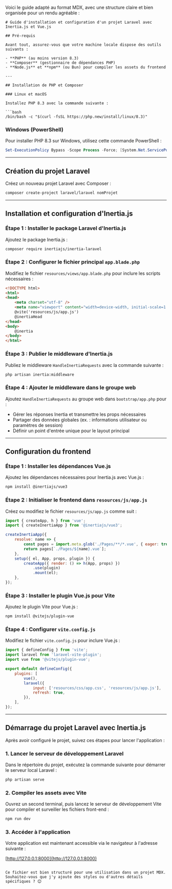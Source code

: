 Voici le guide adapté au format MDX, avec une structure claire et bien organisée pour un rendu agréable :

```mdx
# Guide d'installation et configuration d'un projet Laravel avec Inertia.js et Vue.js

## Pré-requis

Avant tout, assurez-vous que votre machine locale dispose des outils suivants :

- **PHP** (au moins version 8.3)
- **Composer** (gestionnaire de dépendances PHP)
- **Node.js** et **npm** (ou Bun) pour compiler les assets du frontend

---

## Installation de PHP et Composer

### Linux et macOS

Installez PHP 8.3 avec la commande suivante :

```bash
/bin/bash -c "$(curl -fsSL https://php.new/install/linux/8.3)"
```

### Windows (PowerShell)

Pour installer PHP 8.3 sur Windows, utilisez cette commande PowerShell :

```powershell
Set-ExecutionPolicy Bypass -Scope Process -Force; [System.Net.ServicePointManager]::SecurityProtocol = [System.Net.ServicePointManager]::SecurityProtocol -bor 3072; iex ((New-Object System.Net.WebClient).DownloadString('https://php.new/install/windows/8.3'))
```

---

## Création du projet Laravel

Créez un nouveau projet Laravel avec Composer :

```bash
composer create-project laravel/laravel nomProjet
```

---

## Installation et configuration d'Inertia.js

### Étape 1 : Installer le package Laravel d'Inertia.js

Ajoutez le package Inertia.js :

```bash
composer require inertiajs/inertia-laravel
```

### Étape 2 : Configurer le fichier principal `app.blade.php`

Modifiez le fichier `resources/views/app.blade.php` pour inclure les scripts nécessaires :

```html
<!DOCTYPE html>
<html>
<head>
    <meta charset="utf-8" />
    <meta name="viewport" content="width=device-width, initial-scale=1.0, maximum-scale=1.0" />
    @vite('resources/js/app.js')
    @inertiaHead
</head>
<body>
    @inertia
</body>
</html>
```

### Étape 3 : Publier le middleware d'Inertia.js

Publiez le middleware `HandleInertiaRequests` avec la commande suivante :

```bash
php artisan inertia:middleware
```

### Étape 4 : Ajouter le middleware dans le groupe web

Ajoutez `HandleInertiaRequests` au groupe web dans `bootstrap/app.php` pour :

- Gérer les réponses Inertia et transmettre les props nécessaires
- Partager des données globales (ex. : informations utilisateur ou paramètres de session)
- Définir un point d'entrée unique pour le layout principal

---

## Configuration du frontend

### Étape 1 : Installer les dépendances Vue.js

Ajoutez les dépendances nécessaires pour Inertia.js avec Vue.js :

```bash
npm install @inertiajs/vue3
```

### Étape 2 : Initialiser le frontend dans `resources/js/app.js`

Créez ou modifiez le fichier `resources/js/app.js` comme suit :

```javascript
import { createApp, h } from 'vue';
import { createInertiaApp } from '@inertiajs/vue3';

createInertiaApp({
    resolve: name => {
        const pages = import.meta.glob('./Pages/**/*.vue', { eager: true });
        return pages[`./Pages/${name}.vue`];
    },
    setup({ el, App, props, plugin }) {
        createApp({ render: () => h(App, props) })
            .use(plugin)
            .mount(el);
    },
});
```

### Étape 3 : Installer le plugin Vue.js pour Vite

Ajoutez le plugin Vite pour Vue.js :

```bash
npm install @vitejs/plugin-vue
```

### Étape 4 : Configurer `vite.config.js`

Modifiez le fichier `vite.config.js` pour inclure Vue.js :

```javascript
import { defineConfig } from 'vite';
import laravel from 'laravel-vite-plugin';
import vue from '@vitejs/plugin-vue';

export default defineConfig({
    plugins: [
        vue(),
        laravel({
            input: ['resources/css/app.css', 'resources/js/app.js'],
            refresh: true,
        }),
    ],
});
```

---

## Démarrage du projet Laravel avec Inertia.js

Après avoir configuré le projet, suivez ces étapes pour lancer l'application :

### 1. Lancer le serveur de développement Laravel

Dans le répertoire du projet, exécutez la commande suivante pour démarrer le serveur local Laravel :

```bash
php artisan serve
```

### 2. Compiler les assets avec Vite

Ouvrez un second terminal, puis lancez le serveur de développement Vite pour compiler et surveiller les fichiers front-end :

```bash
npm run dev
```

### 3. Accéder à l'application

Votre application est maintenant accessible via le navigateur à l'adresse suivante :

[http://127.0.0.1:8000](http://127.0.0.1:8000)
```

Ce fichier est bien structuré pour une utilisation dans un projet MDX. Souhaitez-vous que j'y ajoute des styles ou d'autres détails spécifiques ? 😊
